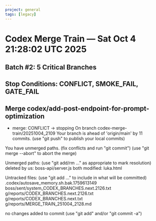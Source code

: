 ```yaml
---
project: general
tags: [legacy]
---
```

# Codex Merge Train — Sat Oct  4 21:28:02 UTC 2025
## Batch #2: 5 Critical Branches
## Stop Conditions: CONFLICT, SMOKE_FAIL, GATE_FAIL


## Merge codex/add-post-endpoint-for-prompt-optimization
- merge: CONFLICT → stopping
On branch codex-merge-train/20251004_2109
Your branch is ahead of 'origin/main' by 11 commits.
  (use "git push" to publish your local commits)

You have unmerged paths.
  (fix conflicts and run "git commit")
  (use "git merge --abort" to abort the merge)

Unmerged paths:
  (use "git add/rm <file>..." as appropriate to mark resolution)
	deleted by us:   boss-api/server.js
	both modified:   luka.html

Untracked files:
  (use "git add <file>..." to include in what will be committed)
	.codex/autosave_memory.sh.bak.1759613149
	boss/sent/system_CODEX_BRANCHES.next.2126.txt
	g/reports/CODEX_BRANCHES.next.2126.txt
	g/reports/CODEX_BRANCHES.next.txt
	g/reports/MERGE_TRAIN_251004_2128.md

no changes added to commit (use "git add" and/or "git commit -a")
